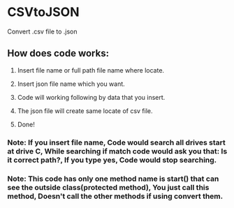 # CSVtoJSON
Convert .csv file to .json


## How does code works:

1. Insert file name or full path file name where locate.

1. Insert json file name which you want.

1. Code will working following by data that you insert.

1. The json file will create same locate of csv file.

1. Done!

### Note: If you insert file name, Code would search all drives start at drive C, While searching if match code would ask you that: Is it correct path?, If you type yes, Code would stop searching.

### Note: This code has only one method name is start() that can see the outside class(protected method), You just call this method, Doesn't call the other methods if using convert them.
